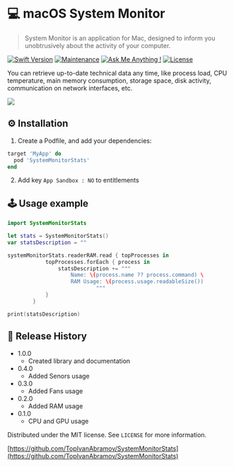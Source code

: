 # 💻 macOS System Monitor
> System Monitor is an application for Mac, designed to inform you unobtrusively about the activity of your computer.

[![Swift Version][swift-image]][swift-url]
[![Maintenance](https://img.shields.io/badge/Maintained%3F-yes-green.svg)](https://GitHub.com/Naereen/StrapDown.js/graphs/commit-activity)
[![Ask Me Anything !](https://img.shields.io/badge/Ask%20me-anything-1abc9c.svg)](https://t.me/IvanAbramoov)
[![License][license-image]][license-url]

You can retrieve up-to-date technical data any time, like process load, CPU temperature, main memory consumption, storage space, disk activity, communication on network interfaces, etc.

![](header.png)

## ⚙️ Installation 

1. Create a Podfile, and add your dependencies:
```ruby
target 'MyApp' do
  pod 'SystemMonitorStats'
end
```

2. Add key `App Sandbox : NO` to entitlements

## 🕹 Usage example


```swift
import SystemMonitorStats

let stats = SystemMonitorStats()
var statsDescription = ""

systemMonitorStats.readerRAM.read { topProcesses in
			topProcesses.forEach { process in
				statsDescription += """
				    Name: \(process.name ?? process.command) \
				    RAM Usage: \(process.usage.readableSize())
                    		"""
			}
		}

print(statsDescription)
```


## 📝 Release History

* 1.0.0
    * Created library and documentation
* 0.4.0
    * Added Senors usage
* 0.3.0
    * Added Fans usage
* 0.2.0
    * Added RAM usage
* 0.1.0
    * CPU and GPU usage 

Distributed under the MIT license. See ``LICENSE`` for more information.

[https://github.com/TopIvanAbramov/SystemMonitorStats](https://github.com/TopIvanAbramov/SystemMonitorStats)

[swift-image]:https://img.shields.io/badge/swift-5.3.3-orange.svg
[swift-url]: https://swift.org/
[license-image]: https://img.shields.io/badge/License-MIT-blue.svg
[license-url]: LICENSE
[travis-image]: https://img.shields.io/travis/dbader/node-datadog-metrics/master.svg
[travis-url]: https://travis-ci.org/dbader/node-datadog-metrics
